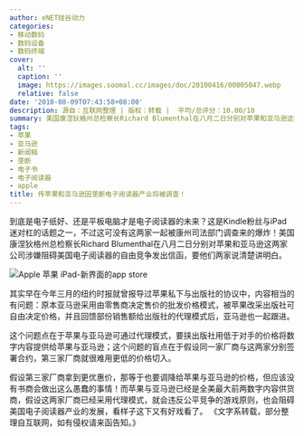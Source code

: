 ```yaml
---
author: eNET硅谷动力
categories:
- 移动数码
- 数码设备
- 数码终端
cover:
  alt: ''
  caption: ''
  image: https://images.soomal.cc/images/doc/20100416/00005047.webp
  relative: false
date: '2010-08-09T07:43:58+08:00'
description: 源自：互联网整理 | 版权：转载 |  平均/总评分：10.00/10
summary: 美国康涅狄格州总检察长Richard Blumenthal在八月二日分别对苹果和亚马逊这两家公司涉嫌阻碍美国电子阅读器的自由竞争发出信函，要他们两家说清楚讲明白。其实早在今年三月的纽约时报就曾报导过，苹果私下与出版社的协议中，内容相当的有问题：原本亚马逊采用由零售商决定售价的批发价格模式，被苹果改采出版社可自由决定价格，并且回馈部份销售额给出版社的代理模式后，亚马逊也一起跟进。
tags:
- 苹果
- 亚马逊
- 新闻稿
- 垄断
- 电子书
- 电子阅读器
- apple
title: 传苹果和亚马逊因垄断电子阅读器产业将被调查！
---
```


到底是电子纸好、还是平板电脑才是电子阅读器的未来？这是Kindle粉丝与iPad迷对杠的话题之一，不过这可没有这两家一起被康州司法部门调查来的爆炸！美国康涅狄格州总检察长Richard Blumenthal在八月二日分别对苹果和亚马逊这两家公司涉嫌阻碍美国电子阅读器的自由竞争发出信函，要他们两家说清楚讲明白。

![Apple 苹果 iPad-新界面的app store](https://images.soomal.cc/images/doc/20100416/00005047.webp)






其实早在今年三月的纽约时报就曾报导过苹果私下与出版社的协议中，内容相当的有问题：原本亚马逊采用由零售商决定售价的批发价格模式，被苹果改采出版社可自由决定价格，并且回馈部份销售额给出版社的代理模式后，亚马逊也一起跟进。 

这个问题点在于苹果与亚马逊可通过代理模式，要挟出版社用低于对手的价格将数字内容提供给苹果与亚马逊；这个问题的盲点在于假设同一家厂商与这两家分别签署合约，第三家厂商就很难用更低的价格切入。 

假设第三家厂商拿到更优惠价，那等于也要调降给苹果与亚马逊的价格，但应该没有书商会做出这么愚蠢的事情！而苹果与亚马逊已经是全美最大前两数字内容供货商，假设这两家厂商已经采用代理模式，就会违反公平竞争的游戏原则，也会阻碍美国电子阅读器产业的发展，看样子这下又有好戏看了。 《文字系转载，部分整理自互联网，如有侵权请来函告知。》